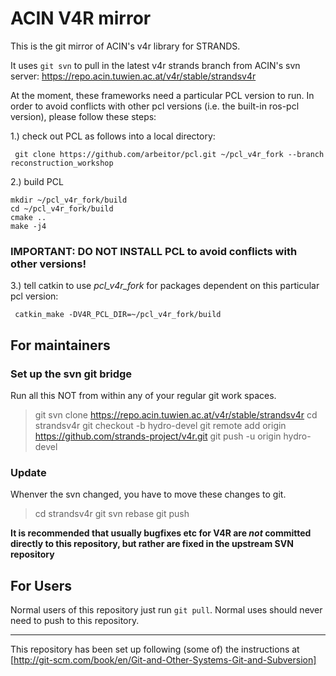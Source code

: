 # ACIN V4R mirror

This is the git mirror of ACIN's v4r library for STRANDS.

It uses `git svn` to pull in the latest v4r strands branch from ACIN's svn server:
https://repo.acin.tuwien.ac.at/v4r/stable/strandsv4r

At the moment, these frameworks need a particular PCL version to run. In order to avoid conflicts with other pcl versions (i.e. the built-in ros-pcl version), please follow these steps:


1.) check out PCL as follows into a local directory:

     git clone https://github.com/arbeitor/pcl.git ~/pcl_v4r_fork --branch reconstruction_workshop

2.)  build PCL
    
    mkdir ~/pcl_v4r_fork/build
    cd ~/pcl_v4r_fork/build
    cmake ..
    make -j4
    
   ### IMPORTANT: DO NOT INSTALL PCL to avoid conflicts with other versions!
   
3.) tell catkin to use _pcl\_v4r\_fork_ for packages dependent on this particular pcl version:

     catkin_make -DV4R_PCL_DIR=~/pcl_v4r_fork/build


## For maintainers

### Set up the svn git bridge
Run all this NOT from within any of your regular git work spaces.

> git svn clone https://repo.acin.tuwien.ac.at/v4r/stable/strandsv4r
> cd strandsv4r
> git checkout -b hydro-devel
> git remote add origin https://github.com/strands-project/v4r.git
> git push -u origin hydro-devel

### Update
Whenver the svn changed, you have to move these changes to git.

> cd strandsv4r
> git svn rebase
> git push

**It is recommended that usually bugfixes etc for V4R are *not* committed directly to this repository, but rather are fixed in the upstream SVN repository**


## For Users

Normal users of this repository just run `git pull`.
Normal uses should never need to push to this repository.

---

This repository has been set up following (some of) the instructions at [http://git-scm.com/book/en/Git-and-Other-Systems-Git-and-Subversion]



